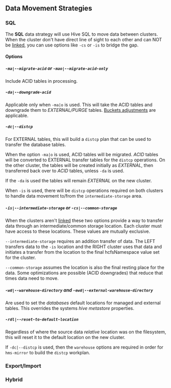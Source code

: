 ## Data Movement Strategies

### SQL

The **SQL** data strategy will use Hive SQL to move data between clusters.  When the cluster don't have direct line of sight to each other and can NOT be [linked](../README.md#linking-clusters-storage-layers), you can use options like `-cs` or `-is` to bridge the gap.

#### Options

##### `-ma|--migrate-acid` or `-mao|--migrate-acid-only`

Include ACID tables in processing.

##### `-da|--downgrade-acid`

Applicable only when `-ma|o` is used.  This will take the ACID tables and downgrade them to *EXTERNAL/PURGE* tables.  [Buckets adjustments](../README.md#acid-tables) are applicable.

##### `-dc|--distcp`

For EXTERNAL tables, this will build a `distcp` plan that can be used to transfer the database tables.  

When the option `-ma|o` is used, ACID tables will be migrated. *ACID* tables will be converted to EXTERNAL transfer tables for the `distcp` operations.  On the other cluster, the tables will be created initially as *EXTERNAL*, then transferred back over to *ACID* tables, unless `-da` is used.

If the `-da` is used the tables will remain *EXTERNAL* on the new cluster.

When `-is` is used, there will be `distcp` operations required on both clusters to handle data movement to/from the `intermediate-storage` area.

##### `-is|--intermediate-storage` or `-cs|--common-storage`

When the clusters aren't [linked](../README.md#linking-clusters-storage-layers) these two options provide a way to transfer data through an intermediate/common storage location.  Each cluster must have access to these locations.  These values are mutually exclusive.

`--intermediate-storage` requires an addition transfer of data.  The LEFT transfers data to the `-is` location and the RIGHT cluster uses that data and initiates a transfer from the location to the final hcfsNamespace value set for the cluster.

`--common-storage` assumes the location is also the final resting place for the data.  Some optimizations are possible (ACID downgrades) that reduce that times data need to move.

##### `-wd|--warehouse-directory` and `-ewd|--external-warehouse-directory`

Are used to set the *databases* default locations for managed and external tables.  This overrides the systems *hive metastore* properties.

##### `-rdl|--reset-to-default-location`

Regardless of where the source data _relative_ location was on the filesystem, this will reset it to the default location on the new cluster.

If `-dc|--distcp` is used, then the `warehouse` options are required in order for `hms-mirror` to build the `distcp` workplan.

### Export/Import




### Hybrid

